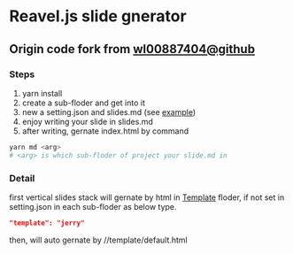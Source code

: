 # Reavel.js slide gnerator
<!-- FIXME: slide.md become hyper-link auto, which is not i wanted -->
## Origin code fork from [wl00887404@github](wl00887404.github.io)

### Steps

1. yarn install
2. create a sub-floder and get into it
3. new a setting.json and slides.md (see [example](./test))
4. enjoy writing your slide in slides.md 
5. after writing, gernate index.html by command 

```bash 
yarn md <arg>
# <arg> is which sub-floder of project your slide.md in
```

### Detail 

first vertical slides stack will gernate by html in [Template](./template) floder,
if not set in setting.json in each sub-floder as below type.
```json 
"template": "jerry"
```
then, will auto gernate by //template/default.html 
